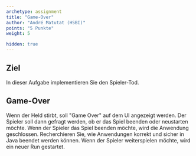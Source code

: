 ```yaml
---
archetype: assignment
title: "Game-Over"
author: "André Matutat (HSBI)"
points: "5 Punkte"
weight: 5

hidden: true
---
```


## Ziel

In dieser Aufgabe implementieren Sie den Spieler-Tod.

## Game-Over

Wenn der Held stirbt, soll "Game Over" auf dem UI angezeigt werden. Der Spieler soll dann
gefragt werden, ob er das Spiel beenden oder neustarten möchte. Wenn der Spieler das Spiel
beenden möchte, wird die Anwendung geschlossen. Recherchieren Sie, wie Anwendungen korrekt
und sicher in Java beendet werden können. Wenn der Spieler weiterspielen möchte, wird ein
neuer Run gestartet.
